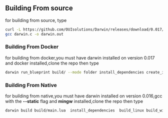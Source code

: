 
## Building From source
for building from source,  type
```bash
curl -L https://github.com/OUIsolutions/Darwin/releases/download/0.017/darwin.c -o darwin.c &&
gcc darwin.c -o darwin.out
```
### Building From Docker
for building from docker,you must have darwin installed on version 0.017 and docker installed,clone the repo  then type
```bash
darwin run_blueprint build/ --mode folder install_dependencies create_images build_linux_from_docker build_windows_from_docker
```

### Building From Native
for building from native,you must have darwin installed on version 0.016,gcc with the **--static** flag and **mingw** installed,clone the repo  then type

```bash
darwin build build/main.lua  install_dependencies  build_linux build_windows
```

